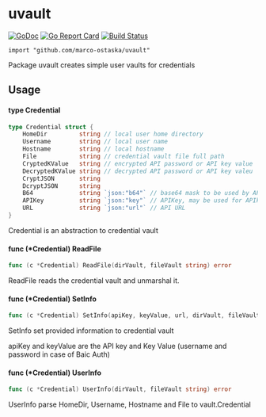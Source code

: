 # uvault
[![GoDoc](https://godoc.org/github.com/marco-ostaska/uvault?status.svg)](https://godoc.org/github.com/marco-ostaska/uvault)
[![Go Report Card](https://goreportcard.com/badge/github.com/marco-ostaska/uvault)](https://goreportcard.com/report/github.com/marco-ostaska/uvault)
[![Build Status](https://travis-ci.com/marco-ostaska/uvault.svg?branch=main)](https://travis-ci.com/marco-ostaska/uvault)


    import "github.com/marco-ostaska/uvault"

Package uvault creates simple user vaults for credentials

## Usage

#### type Credential

```go
type Credential struct {
	HomeDir         string // local user home directory
	Username        string // local user name
	Hostname        string // local hostname
	File            string // credential vault file full path
	CryptedKValue   string // encrypted API password or API key value
	DecryptedKValue string // decrypted API password or API key valeu
	CryptJSON       string
	DcryptJSON      string
	B64             string `json:"b64"` // base64 mask to be used by API calls
	APIKey          string `json:"key"` // APIKey, may be used for APIkey, username, in case of basic auth
	URL             string `json:"url"` // API URL
}
```

Credential is an abstraction to credential vault

#### func (*Credential) ReadFile

```go
func (c *Credential) ReadFile(dirVault, fileVault string) error
```
ReadFile reads the credential vault and unmarshal it.

#### func (*Credential) SetInfo

```go
func (c *Credential) SetInfo(apiKey, keyValue, url, dirVault, fileVault string) error
```
SetInfo set provided information to credential vault

apiKey and keyValue are the API key and Key Value (username and password in case
of Baic Auth)

#### func (*Credential) UserInfo

```go
func (c *Credential) UserInfo(dirVault, fileVault string) error
```
UserInfo parse HomeDir, Username, Hostname and File to vault.Credential
